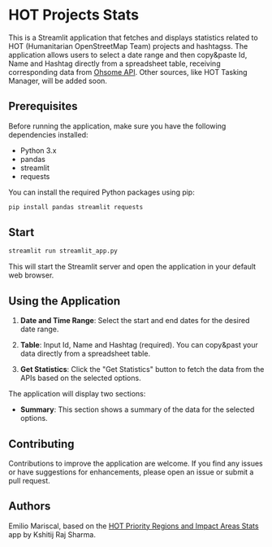 # HOT Projects Stats

This is a Streamlit application that fetches and displays statistics related to HOT (Humanitarian OpenStreetMap Team) projects and hashtagss. The application allows users to select a date range and then copy&paste Id, Name and Hashtag directly from a spreadsheet table, receiving corresponding data from [Ohsome API](https://stats.now.ohsome.org/). Other sources, like HOT Tasking Manager, will be added soon.

## Prerequisites

Before running the application, make sure you have the following dependencies installed:

- Python 3.x
- pandas
- streamlit
- requests

You can install the required Python packages using pip:
```bash
pip install pandas streamlit requests
```

## Start

```bash
streamlit run streamlit_app.py
```

This will start the Streamlit server and open the application in your default web browser.

## Using the Application

1. **Date and Time Range**: Select the start and end dates for the desired date range.

2. **Table**: Input Id, Name and Hashtag (required). You can copy&past your data directly from a spreadsheet table.

3. **Get Statistics**: Click the "Get Statistics" button to fetch the data from the APIs based on the selected options.

The application will display two sections:

- **Summary**: This section shows a summary of the data for the selected options.

## Contributing

Contributions to improve the application are welcome. If you find any issues or have suggestions for enhancements, please open an issue or submit a pull request.

## Authors 

Emilio Mariscal, based on the [HOT Priority Regions and Impact Areas Stats](https://github.com/kshitijrajsharma/ohsome-now-stats-multiple-hashtags) app by Kshitij Raj Sharma.

